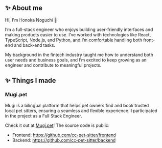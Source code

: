 ## ✨ About me

Hi, I'm Honoka Noguchi 👋

I’m a full-stack engineer who enjoys building user-friendly interfaces and making products easier to use. I’ve worked with technologies like React, TypeScript, Node.js, and Python, and I’m comfortable handling both front-end and back-end tasks. 

My background in the fintech industry taught me how to understand both user needs and business goals, and I’m excited to keep growing as an engineer and contribute to meaningful projects.

## ✨ Things I made

### Mugi.pet

Mugi is a bilingual platform that helps pet owners find and book trusted local pet sitters, ensuring a seamless and flexible experience. I participated in the project as a Full Stack Engineer. 

Check it out at [Mugi.pet](https://mugi.pet)! The source code is public:
* Frontend: https://github.com/cc-pet-sitter/frontend
* Backend: https://github.com/cc-pet-sitter/backend


<!--
**hono1030/hono1030** is a ✨ _special_ ✨ repository because its `README.md` (this file) appears on your GitHub profile.

Here are some ideas to get you started:

- 🔭 I’m currently working on ...
- 🌱 I’m currently learning ...
- 👯 I’m looking to collaborate on ...
- 🤔 I’m looking for help with ...
- 💬 Ask me about ...
- 📫 How to reach me: ...
- 😄 Pronouns: ...
- ⚡ Fun fact: ...
-->
